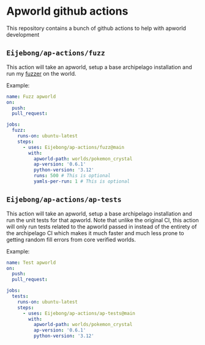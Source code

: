 # Apworld github actions

This repository contains a bunch of github actions to help with apworld development

## `Eijebong/ap-actions/fuzz`

This action will take an apworld, setup a base archipelago installation and run my [fuzzer](https://github.com/Eijebong/Archipelago-fuzzer) on the world.

Example:

```yaml
name: Fuzz apworld
on:
  push:
  pull_request:

jobs:
  fuzz:
    runs-on: ubuntu-latest
    steps:
      - uses: Eijebong/ap-actions/fuzz@main
        with:
          apworld-path: worlds/pokemon_crystal
          ap-version: '0.6.1'
          python-version: '3.12'
          runs: 500 # This is optional
          yamls-per-run: 1 # This is optional
```

## `Eijebong/ap-actions/ap-tests`

This action will take an apworld, setup a base archipelago installation and run the unit tests for that apworld.
Note that unlike the original CI, this action will only run tests related to
the apworld passed in instead of the entirety of the archipelago CI which makes
it much faster and much less prone to getting random fill errors from core verified worlds.

Example:

```yaml
name: Test apworld
on:
  push:
  pull_request:

jobs:
  tests:
    runs-on: ubuntu-latest
    steps:
      - uses: Eijebong/ap-actions/ap-tests@main
        with:
          apworld-path: worlds/pokemon_crystal
          ap-version: '0.6.1'
          python-version: '3.12'
```

